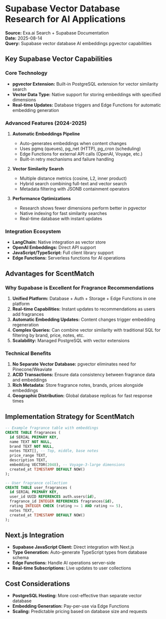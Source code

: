 # Supabase Vector Database Research for AI Applications

**Source:** Exa.ai Search + Supabase Documentation  
**Date:** 2025-08-14  
**Query:** Supabase vector database AI embeddings pgvector capabilities

## Key Supabase Vector Capabilities

### Core Technology
- **pgvector Extension:** Built-in PostgreSQL extension for vector similarity search
- **Vector Data Type:** Native support for storing embeddings with specified dimensions
- **Real-time Updates:** Database triggers and Edge Functions for automatic embedding generation

### Advanced Features (2024-2025)

1. **Automatic Embeddings Pipeline**
   - Auto-generates embeddings when content changes
   - Uses pgmq (queues), pg_net (HTTP), pg_cron (scheduling)
   - Edge Functions for external API calls (OpenAI, Voyage, etc.)
   - Built-in retry mechanisms and failure handling

2. **Vector Similarity Search**
   - Multiple distance metrics (cosine, L2, inner product)
   - Hybrid search combining full-text and vector search
   - Metadata filtering with JSONB containment operators

3. **Performance Optimizations**
   - Research shows fewer dimensions perform better in pgvector
   - Native indexing for fast similarity searches
   - Real-time database with instant updates

### Integration Ecosystem
- **LangChain:** Native integration as vector store
- **OpenAI Embeddings:** Direct API support
- **JavaScript/TypeScript:** Full client library support
- **Edge Functions:** Serverless functions for AI operations

## Advantages for ScentMatch

### Why Supabase is Excellent for Fragrance Recommendations

1. **Unified Platform:** Database + Auth + Storage + Edge Functions in one platform
2. **Real-time Capabilities:** Instant updates to recommendations as users add fragrances
3. **Automatic Embedding Updates:** Content changes trigger embedding regeneration
4. **Complex Queries:** Can combine vector similarity with traditional SQL for filtering by brand, price, notes, etc.
5. **Scalability:** Managed PostgreSQL with vector extensions

### Technical Benefits

1. **No Separate Vector Database:** pgvector eliminates need for Pinecone/Weaviate
2. **ACID Transactions:** Ensure data consistency between fragrance data and embeddings
3. **Rich Metadata:** Store fragrance notes, brands, prices alongside embeddings
4. **Geographic Distribution:** Global database replicas for fast response times

## Implementation Strategy for ScentMatch

```sql
-- Example fragrance table with embeddings
CREATE TABLE fragrances (
  id SERIAL PRIMARY KEY,
  name TEXT NOT NULL,
  brand TEXT NOT NULL,
  notes TEXT[], -- Top, middle, base notes
  price_range TEXT,
  description TEXT,
  embedding VECTOR(2048), -- Voyage-3-large dimensions
  created_at TIMESTAMP DEFAULT NOW()
);

-- User fragrance collection
CREATE TABLE user_fragrances (
  id SERIAL PRIMARY KEY,
  user_id UUID REFERENCES auth.users(id),
  fragrance_id INTEGER REFERENCES fragrances(id),
  rating INTEGER CHECK (rating >= 1 AND rating <= 5),
  notes TEXT,
  created_at TIMESTAMP DEFAULT NOW()
);
```

## Next.js Integration
- **Supabase JavaScript Client:** Direct integration with Next.js
- **Type Generation:** Auto-generate TypeScript types from database schema
- **Edge Functions:** Handle AI operations server-side
- **Real-time Subscriptions:** Live updates to user collections

## Cost Considerations
- **PostgreSQL Hosting:** More cost-effective than separate vector database
- **Embedding Generation:** Pay-per-use via Edge Functions
- **Scaling:** Predictable pricing based on database size and requests